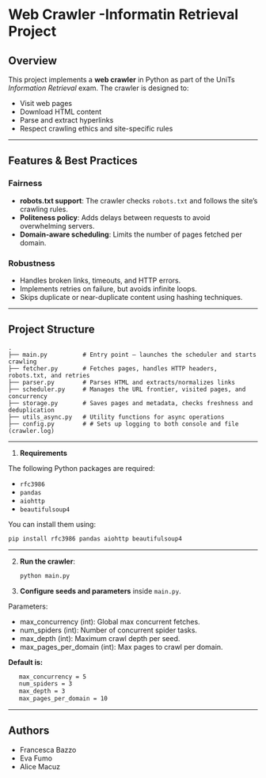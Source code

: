 # Web Crawler -Informatin Retrieval Project

## Overview

This project implements a **web crawler** in Python as part of the UniTs *Information Retrieval* exam. The crawler is designed to:

* Visit web pages
* Download HTML content
* Parse and extract hyperlinks
* Respect crawling ethics and site-specific rules

---

## Features & Best Practices

### Fairness

* **robots.txt support**: The crawler checks `robots.txt` and follows the site’s crawling rules.
* **Politeness policy**: Adds delays between requests to avoid overwhelming servers.
* **Domain-aware scheduling**: Limits the number of pages fetched per domain.

### Robustness

* Handles broken links, timeouts, and HTTP errors.
* Implements retries on failure, but avoids infinite loops.
* Skips duplicate or near-duplicate content using hashing techniques.

---

## Project Structure

```
.
├── main.py          # Entry point — launches the scheduler and starts crawling
├── fetcher.py       # Fetches pages, handles HTTP headers, robots.txt, and retries
├── parser.py        # Parses HTML and extracts/normalizes links
├── scheduler.py     # Manages the URL frontier, visited pages, and concurrency
├── storage.py       # Saves pages and metadata, checks freshness and deduplication
├── utils_async.py   # Utility functions for async operations
├── config.py        # # Sets up logging to both console and file (crawler.log)
```

---


1. **Requirements**

The following Python packages are required:

* `rfc3986`
* `pandas`
* `aiohttp`
* `beautifulsoup4`

You can install them using:

```bash
pip install rfc3986 pandas aiohttp beautifulsoup4
```

---

2. **Run the crawler**:

   ```bash
   python main.py
   ```

2. **Configure seeds and parameters** inside `main.py`.
    
Parameters: 
* max_concurrency (int): Global max concurrent fetches.
* num_spiders (int): Number of concurrent spider tasks.
* max_depth (int): Maximum crawl depth per seed.
* max_pages_per_domain (int): Max pages to crawl per domain.


**Default is:**

 ```bash
    max_concurrency = 5
    num_spiders = 3
    max_depth = 3
    max_pages_per_domain = 10
```

---

## Authors

* Francesca Bazzo
* Eva Fumo
* Alice Macuz
